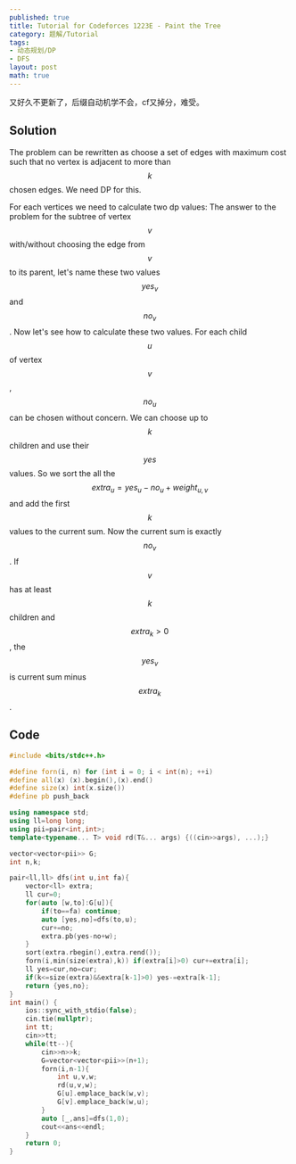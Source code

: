 ```yaml
---
published: true
title: Tutorial for Codeforces 1223E - Paint the Tree
category: 题解/Tutorial
tags:
- 动态规划/DP
- DFS
layout: post
math: true
---
```

又好久不更新了，后缀自动机学不会，cf又掉分，难受。
<!-- more -->

## Solution

The problem can be rewritten as choose a set of edges with maximum cost such that no vertex is adjacent to more than $$k$$ chosen edges. We need DP for this.

For each vertices we need to calculate two dp values: The answer to the problem for the subtree of vertex $$v$$ with/without choosing the edge from $$v$$ to its parent, let's name these two values $$yes_v$$ and $$no_v$$. Now let's see how to calculate these two values. For each child $$u$$ of vertex $$v$$, $$no_u$$ can be chosen without concern. We can choose up to $$k$$ children and use their $$yes$$ values. So we sort the all the $$extra_u=yes_u-no_u+weight_{u,v}$$ and add the first $$k$$ values to the current sum. Now the current sum is exactly $$no_v$$. If $$v$$ has at least $$k$$ children and $$extra_k>0$$, the $$yes_v$$ is current sum minus $$extra_k$$.

## Code
```cpp
#include <bits/stdc++.h>

#define forn(i, n) for (int i = 0; i < int(n); ++i)
#define all(x) (x).begin(),(x).end()
#define size(x) int(x.size())
#define pb push_back

using namespace std;
using ll=long long;
using pii=pair<int,int>;
template<typename... T> void rd(T&... args) {((cin>>args), ...);}

vector<vector<pii>> G;
int n,k;

pair<ll,ll> dfs(int u,int fa){
    vector<ll> extra;
    ll cur=0;
    for(auto [w,to]:G[u]){
        if(to==fa) continue;
        auto [yes,no]=dfs(to,u);
        cur+=no;
        extra.pb(yes-no+w);
    }
    sort(extra.rbegin(),extra.rend());
    forn(i,min(size(extra),k)) if(extra[i]>0) cur+=extra[i];
    ll yes=cur,no=cur;
    if(k<=size(extra)&&extra[k-1]>0) yes-=extra[k-1];
    return {yes,no};
}
int main() {
    ios::sync_with_stdio(false);
    cin.tie(nullptr);
    int tt;
    cin>>tt;
    while(tt--){
        cin>>n>>k;
        G=vector<vector<pii>>(n+1);
        forn(i,n-1){
            int u,v,w;
            rd(u,v,w);
            G[u].emplace_back(w,v);
            G[v].emplace_back(w,u);
        }
        auto [_,ans]=dfs(1,0);
        cout<<ans<<endl;
    }
    return 0;
}
```